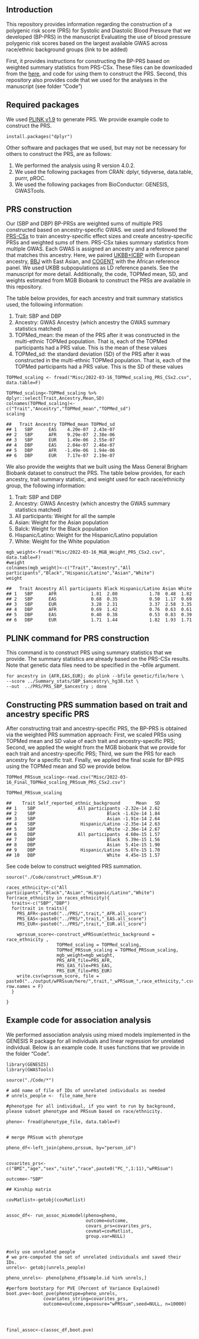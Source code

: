 ## Introduction

This repository provides information regarding the construction of a
polygenic risk score (PRS) for Systolic and Diastolic Blood Pressure
that we developed (BP-PRS) in the manuscript Evaluating the use of blood
pressure polygenic risk scores based on the largest available GWAS
across race/ethnic background groups (link to be added)

First, it provides instructions for constructing the BP-PRS based on
weighted summary statistics from PRS-CSx. These files can be downloaded
from the [here](https://zenodo.org/record/7908793#.ZGP8gOzMIyk "here"), and code for using them to construct the PRS. Second,
this repository also provides code that we used for the analyses in the
manuscript (see folder “Code”)

## Required packages

We used [PLINK v1.9](https://www.cog-genomics.org/plink/ "PLINK v1.9")
to generate PRS. We provide example code to construct the PRS.

    install.packages("dplyr")

Other software and packages that we used, but may not be necessary for
others to construct the PRS, are as follows:  
1. We performed the analysis using R version 4.0.2.  
2. We used the following packages from CRAN: dplyr, tidyverse,
data.table, purrr, pROC.  
3. We used the following packages from BioConductor: GENESIS,
GWASTools.  

## PRS construction

Our (SBP and DBP) BP-PRSs are weighted sums of multiple PRS constructed
based on ancestry-specific GWAS. we used and followed the
[PRS-CSx](https://github.com/getian107/PRScsx "PRS-CSx") to train
ancestry-specific effect sizes and create ancestry-specific PRSs and
weighted sums of them. PRS-CSx takes summary statistics from multiple
GWAS. Each GWAS is assigned an ancestry and a reference panel that
matches this ancestry. Here, we paired
[UKBB+ICBP](https://www.nature.com/articles/s41588-018-0205-x,%22UKBB+ICBP%22)
with European ancestry,
[BBJ](https://www.nature.com/articles/s41588-018-0047-6 "BBJ") with East
Asian, and
[COGENT](https://journals.plos.org/plosgenetics/article?id=10.1371/journal.pgen.1006728 "COGENT")
with the African reference panel. We used UKBB subpopulations as LD
reference panels. See the manuscript for more detail. Additionally, the
code, TOPMed mean, SD, and weights estimated from MGB Biobank to
construct the PRSs are available in this repository.  

The table below provides, for each ancestry and trait summary statistics
used, the following information:  

1.  Trait: SBP and DBP  
2.  Ancestry: GWAS Ancestry (which ancestry the GWAS summary statistics
    matched)  
3.  TOPMed\_mean: the mean of the PRS after it was constructed in the
    multi-ethnic TOPMed population. That is, each of the TOPMed
    participants had a PRS value. This is the mean of these values  
4.  TOPMed\_sd: the standard deviation (SD) of the PRS after it was
    constructed in the multi-ethnic TOPMed population. That is, each of
    the TOPMed participants had a PRS value. This is the SD of these
    values  

<!-- -->

    TOPMed_scaling <- fread("Misc/2022-03-16_TOPMed_scaling_PRS_CSx2.csv", data.table=F)

    TOPMed_scaling<-TOPMed_scaling %>% dplyr::select(Trait,Ancestry,Mean,SD)
    colnames(TOPMed_scaling)<-c("Trait","Ancestry","TOPMed_mean","TOPMed_sd")
    scaling

    ##   Trait Ancestry TOPMed_mean TOPMed_sd
    ## 1   SBP      EAS    4.20e-07  2.43e-07
    ## 2   SBP      AFR    9.29e-07  2.38e-06
    ## 3   SBP      EUR    1.49e-06  2.55e-07
    ## 4   DBP      EAS    2.04e-07  2.46e-07
    ## 5   DBP      AFR   -1.49e-06  1.94e-06
    ## 6   DBP      EUR    7.17e-07  2.19e-07

We also provide the weights that we built using the Mass General Brigham
Biobank dataset to construct the PRS. The table below provides, for each
ancestry, trait summary statistic, and weight used for each
race/ethnicity group, the following information:  

1.  Trait: SBP and DBP  
2.  Ancestry: GWAS Ancestry (which ancestry the GWAS summary statistics
    matched)  
3.  All participants: Weight for all the sample  
4.  Asian: Weight for the Asian population  
5.  Balck: Weight for the Black population  
6.  Hispanic/Latino: Weight for the Hispanic/Latino population  
7.  White: Weight for the White population  

<!-- -->

    mgb_weight<-fread("Misc/2022-03-16_MGB_Weight_PRS_CSx2.csv", data.table=F)
    #weight
    colnames(mgb_weight)<-c("Trait","Ancestry","All participants","Black","Hispanic/Latino","Asian","White")
    weight

    ##   Trait Ancestry All participants Black Hispanic/Latino Asian White
    ## 1   SBP      AFR             1.81  2.00            1.78  0.48  1.82
    ## 2   SBP      EAS             0.68  0.35            0.50  1.17  0.69
    ## 3   SBP      EUR             3.28  2.31            3.37  2.58  3.35
    ## 4   DBP      AFR             0.69  1.42            0.76  0.63  0.61
    ## 5   DBP      EAS             0.40  0.38            0.53  0.83  0.39
    ## 6   DBP      EUR             1.71  1.44            1.82  1.93  1.71

## PLINK command for PRS construction

This command is to construct PRS using summary statistics that we
provide. The summary statistics are already based on the PRS-CSx
results. Note that genetic data files need to be specified in the –bfile
argument.

    for ancestry in {AFR,EAS,EUR}; do plink --bfile genetic/file/here \
    --score ../Summary_stats/SBP_$ancestry\_hg38.txt \
    --out  ../PRS/PRS_SBP_$ancestry ; done

## Constructing PRS summation based on trait and ancestry specific PRS

After constructing trait and ancestry-specific PRS, the BP-PRS is
obtained via the weighted PRS summation approach: First, we scaled PRSs
using TOPMed mean and SD value of each trait and ancestry-specific PRS;
Second, we applied the weight from the MGB biobank that we provide for
each trait and ancestry-specific PRS; Third, we sum the PRS for each
ancestry for a specific trait. Finally, we applied the final scale for
BP-PRS using the TOPMed mean and SD we provide below.  

    TOPMed_PRSsum_scaling<-read.csv("Misc/2022-03-16_Final_TOPMed_scaling_PRSsum_PRS_CSx2.csv")

    TOPMed_PRSsum_scaling

    ##    Trait Self_reported_ethnic_background      Mean   SD
    ## 1    SBP                All participants -2.32e-14 2.62
    ## 2    SBP                           Black -1.62e-14 1.84
    ## 3    SBP                           Asian -1.91e-14 2.64
    ## 4    SBP                 Hispanic/Latino -2.35e-14 2.63
    ## 5    SBP                           White -2.36e-14 2.67
    ## 6    DBP                All participants  4.60e-15 1.57
    ## 7    DBP                           Black  5.39e-15 1.56
    ## 8    DBP                           Asian  5.41e-15 1.90
    ## 9    DBP                 Hispanic/Latino  5.07e-15 1.70
    ## 10   DBP                           White  4.45e-15 1.57

See code below to construct weighted PRS summation.

    source("./Code/construct_wPRSsum.R")

    races_ethnicity<-c("All participants","Black","Asian","Hispanic/Latino","White")
    for(race_ethnicity in races_ethnicity){
      traits<-c("SBP","DBP")
      for(trait in traits){
        PRS_AFR<-paste0("../PRS/",trait,"_AFR.all_score")
        PRS_EAS<-paste0("../PRS/",trait,"_EAS.all_score")
        PRS_EUR<-paste0("../PRS/",trait,"_EUR.all_score")

        wprssum_score<-construct_wPRSsum(ethnic_background = race_ethnicity ,
                       TOPMed_scaling = TOPMed_scaling,
                       TOPMed_PRSsum_scaling = TOPMed_PRSsum_scaling,
                       mgb_weight=mgb_weight,
                       PRS_AFR_file=PRS_AFR,
                       PRS_EAS_file=PRS_EAS,
                       PRS_EUR_file=PRS_EUR)
        write.csv(wprssum_score, file = paste0("../output/wPRSsum/here/",trait,"_wPRSsum_",race_ethnicity,".csv"), row.names = F)
      }
      
    }

## Example code for association analysis

We performed association analysis using mixed models implemented in the
GENESIS R package for all individuals and linear regression for
unrelated individual. Below is an example code. It uses functions that
we provide in the folder “Code”.

    library(GENESIS)
    library(GWASTools)

    source("./Code/*")

    # add name of file of IDs of unrelated individuals as needed
    # unrels_people <-  file_name_here

    #phenotype for all individual, if you want to run by background, please subset phenotype and PRSsum based on race/ethnicity.

    pheno<- fread(phenotype_file, data.table=F)


    # merge PRSsum with phenotype

    pheno_df<-left_join(pheno,prssum, by="person_id")


    covarites_prs<- c("BMI","age","sex","site","race",paste0("PC_",1:11),"wPRSsum")

    outcome<-"SBP"

    ## Kinship matrix

    covMatlist<-getobj(covMatlist)


    assoc_df<- run_assoc_mixmodel(pheno=pheno,
                                  outcome=outcome,
                                  covars_prs=covarites_prs, 
                                  covmat=covMatlist,
                                  group.var=NULL)


    #only use unrelated people
    # we pre-computed the set of unrelated individuals and saved their IDs.
    unrels<- getobj(unrels_people) 

    pheno_unrels<- pheno[pheno_df$sample.id %in% unrels,]

    #perform bootstarp for PVE (Percent of Variance Explained)
    boot.pve<-boot_pve(phenotype=pheno_unrels,
                  covariates_string=covarites_prs,
                  outcome=outcome,exposure="wPRSsum",seed=NULL, n=10000)




    final_assoc<-c(assoc_df,boot.pve)
